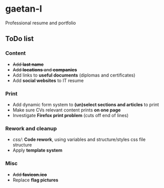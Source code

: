 # gaetan-l

Professional resume and portfolio

## ToDo list

### Content
- ~~Add **last name**~~
- ~~Add **locations** and **companies**~~
- Add links to **useful documents** (diplomas and certificates)
- Add **social websites** to IT resume

### Print
- Add dynamic form system to **(un)select sections and articles** to print
- Make sure CVs relevant content prints **on one page**
- Investigate **Firefox print problem** (cuts off end of lines)

### Rework and cleanup
- *css/*: **Code rework**, using variables and structure/styles css file structure
- Apply **template system**

### Misc
- ~~Add **favicon.ico**~~
- Replace **flag pictures**